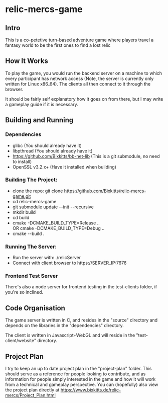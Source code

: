 # relic-mercs-game

## Intro
This is a co-petetive turn-based adventure game where players travel a fantasy world to be the
first ones to find a lost relic

## How It Works
To play the game, you would run the backend server on a machine to
which every participant has network access
(Note, the server is currently only written for Linux x86_64).
The clients all then connect to
it through the browser.

It should be fairly self explanatory how it goes on from there,
but I may write a gameplay guide if it is necessary.

## Building and Running
### Dependencies
- glibc                                  (You should already have it)
- libpthread                             (You should already have it)
- https://github.com/Bixkitts/bb-net-lib (This is a git submodule, no need to install)
- OpenSSL v3.2.x+                        (Have it installed when building)

### Building The Project:
- clone the repo: 
  git clone https://github.com/Bixkitts/relic-mercs-game.git
- cd relic-mercs-game
- git submodule update --init --recursive
- mkdir build
- cd build
- cmake -DCMAKE_BUILD_TYPE=Release .. <br/>OR cmake -DCMAKE_BUILD_TYPE=Debug ..
- cmake --build .
### Running The Server:
- Run the server with: ./relicServer
- Connect with client browser to https://SERVER_IP:7676
### Frontend Test Server
There's also a node server for frontend testing in the test-clients folder, if you're so inclined.
## Code Organisation
The game server is written in C, and resides in the "source" directory and
depends on the libraries in the "dependencies" directory.

The client is written in Javascript+WebGL and will reside in the "test-client/website" directory.

## Project Plan
I try to keep an up to date project plan in the "project-plan"
folder.
This should serve as a reference for people looking to contribute,
and as information for people simply interested in the game and how
it will work from a technical and gameplay perspective.
You can (hopefully) also view the project plan directly at https://www.bixkitts.de/relic-mercs/Project_Plan.html
